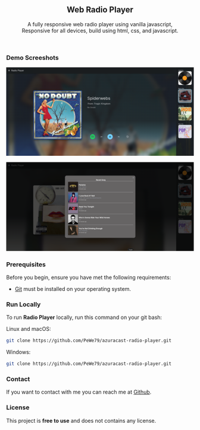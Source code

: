 <div align="center">
  <h2 align="center">Web Radio Player</h2>

  A fully responsive web radio player using vanilla javascript, <br />Responsive for all devices, build using html, css, and javascript.

  <!-- <a href="https://PeWe79.github.io/azuracast-radio-player/"><strong>➥ Live Demo</strong></a> -->

</div>

<br />

### Demo Screeshots

![Radio Player Desktop Demo](./readme-images/desktop.png "Desktop Demo")

![Radio Player Desktop Demo](./readme-images/desktop_2.png "Desktop Demo")

### Prerequisites

Before you begin, ensure you have met the following requirements:

* [Git](https://git-scm.com/downloads "Download Git") must be installed on your operating system.

### Run Locally

To run **Radio Player** locally, run this command on your git bash:

Linux and macOS:

```bash
git clone https://github.com/PeWe79/azuracast-radio-player.git
```

Windows:

```bash
git clone https://github.com/PeWe79/azuracast-radio-player.git
```

### Contact

If you want to contact with me you can reach me at [Github](https://www.github,.com.com/PeWe79).

### License

This project is **free to use** and does not contains any license.
